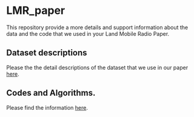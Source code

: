 # LMR_paper
This repository provide a more details and support information about the data and the code that we used in your Land Mobile Radio Paper.

## Dataset descriptions

Please the the detail descriptions of the dataset that we use in our paper [here](http://aaa.s).

## Codes and Algorithms.

Please find the information [here](http://aaa.s).
